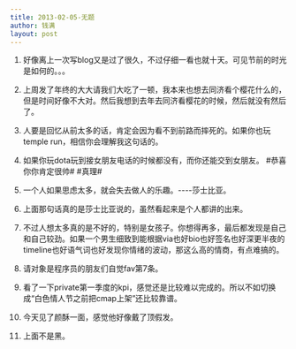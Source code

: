 ```yaml
---
title: 2013-02-05-无题
author: 钱满
layout: post
---
```

1. 好像离上一次写blog又是过了很久，不过仔细一看也就十天。可见节前的时光是如何的。。。

2. 上周发了年终的大大请我们大吃了一顿，我本来也想去同济看个樱花什么的，但是时间好像不大对。然后我想到去年去同济看樱花的时候，然后就没有然后了。

3. 人要是回忆从前太多的话，肯定会因为看不到前路而摔死的。如果你也玩temple run，相信你会理解我这句话的。

4. 如果你玩dota玩到接女朋友电话的时候都没有，而你还能交到女朋友。 #恭喜你你肯定很帅# #真理#

5. 一个人如果思虑太多，就会失去做人的乐趣。----莎士比亚。

6. 上面那句话真的是莎士比亚说的，虽然看起来是个人都讲的出来。

7. 不过人想太多真的是不好的，特别是女孩子。你想得再多，最后都发现是自己和自己较劲。如果一个男生细致到能根据via也好bio也好签名也好深更半夜的timeline也好语气词也好发现你情绪的波动，那这么高的情商，有点难搞的。

8. 请对象是程序员的朋友们自觉fav第7条。

9. 看了一下private第一季度的kpi，感觉还是比较难以完成的。所以不如切换成“白色情人节之前把cmap上架”还比较靠谱。

10. 今天见了颜酥一面，感觉他好像戴了顶假发。

11. 上面不是黑。